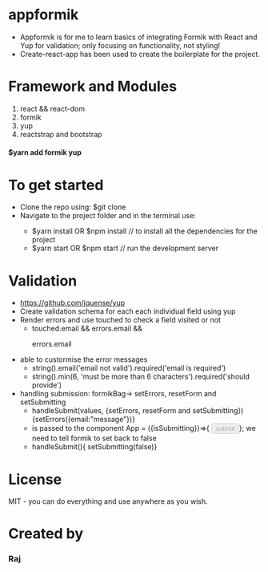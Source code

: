 # appformik
- Appformik is for me to learn basics of integrating Formik with React and Yup for validation; only focusing on functionality, not styling!
- Create-react-app has been used to create the boilerplate for the project.

# Framework and Modules 
1. react && react-dom
2. formik
3. yup  
4. reactstrap and bootstrap
#### $yarn add formik yup

# To get started
- Clone the repo using: $git clone <url>
- Navigate to the project folder <appformik> and in the terminal use:
  -  $yarn install OR $npm install // to install all the dependencies for the project
  -  $yarn start OR $npm start // run the development server

# Validation 
- https://github.com/jquense/yup
- Create validation schema for each each individual field using yup
- Render errors and use touched to check a field visited or not
  - touched.email && errors.email && <p>errors.email</p>
- able to custormise the error messages
    - string().email('email not valid').required('email is required')
    - string().min(6, 'must be more than 6 characters').required('should provide')
- handling submission: formikBag-> setErrors, resetForm and setSubmitting
    - handleSubmit(values, {setErrors, resetForm and setSubmitting}) {setErrors({email:"message"})}
    - is passed to the component App = ({isSubmitting})=>{ <button disabled={isSubmitting}> submit </button>}; we need to tell formik to set back to false
    - handleSubmit(){ setSubmitting(false)}


# License
 MIT - you can do everything and use anywhere as you wish.
# Created by
 ### Raj